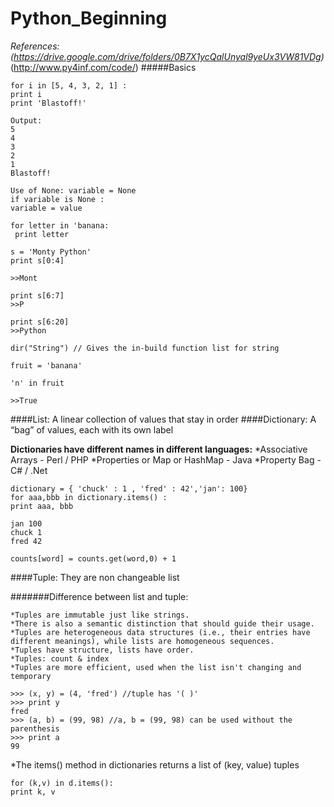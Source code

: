 # Python_Beginning

*References: (https://drive.google.com/drive/folders/0B7X1ycQalUnyal9yeUx3VW81VDg)*
(http://www.py4inf.com/code/)
#####Basics
```
for i in [5, 4, 3, 2, 1] :
print i
print 'Blastoff!'

Output:
5
4
3
2
1
Blastoff!
```
```
Use of None: variable = None
if variable is None :
variable = value

for letter in 'banana:
 print letter

s = 'Monty Python'
print s[0:4]

>>Mont

print s[6:7]
>>P

print s[6:20]
>>Python

dir("String") // Gives the in-build function list for string

fruit = 'banana'

'n' in fruit

>>True
```
####List: A linear collection of values that stay in order
####Dictionary: A “bag” of values, each with its own label

**Dictionaries have different names in different languages:**
*Associative Arrays - Perl / PHP
*Properties or Map or HashMap - Java
*Property Bag - C# / .Net

```
dictionary = { 'chuck' : 1 , 'fred' : 42','jan': 100}
for aaa,bbb in dictionary.items() :
print aaa, bbb

jan 100
chuck 1
fred 42

counts[word] = counts.get(word,0) + 1
```

####Tuple: They are non changeable list

#######Difference between list and tuple:
```
*Tuples are immutable just like strings. 
*There is also a semantic distinction that should guide their usage. 
*Tuples are heterogeneous data structures (i.e., their entries have different meanings), while lists are homogeneous sequences. 
*Tuples have structure, lists have order.
*Tuples: count & index
*Tuples are more efficient, used when the list isn't changing and temporary
```

```
>>> (x, y) = (4, 'fred') //tuple has '( )'
>>> print y
fred
>>> (a, b) = (99, 98) //a, b = (99, 98) can be used without the parenthesis
>>> print a
99
```
*The items() method in dictionaries returns a list of (key, value) tuples
```
for (k,v) in d.items(): 
print k, v
```
